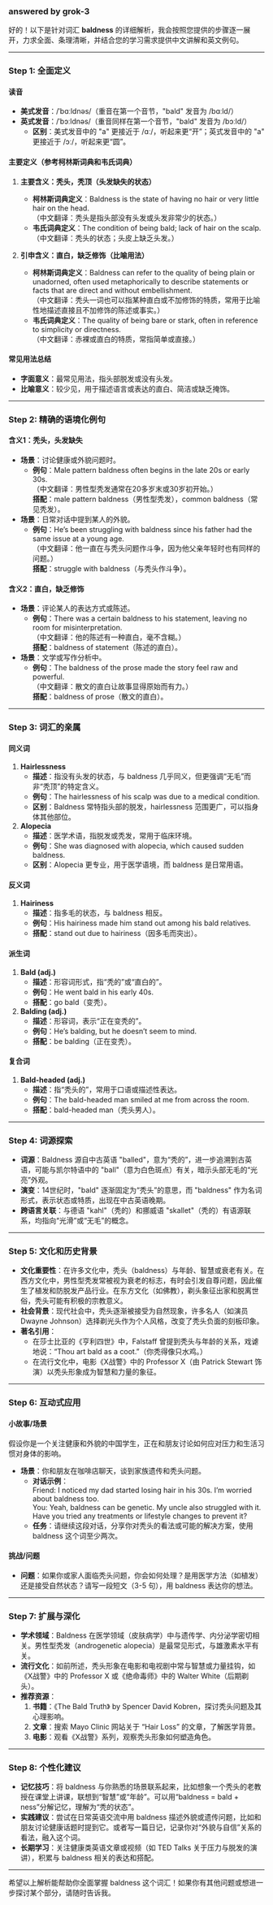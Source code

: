 ### answered by grok-3
好的！以下是针对词汇 **baldness** 的详细解析，我会按照您提供的步骤逐一展开，力求全面、条理清晰，并结合您的学习需求提供中文讲解和英文例句。

---

### Step 1: 全面定义

#### 读音
- **美式发音**：/ˈbɑːldnəs/（重音在第一个音节，"bald" 发音为 /bɑːld/）
- **英式发音**：/ˈbɔːldnəs/（重音同样在第一个音节，"bald" 发音为 /bɔːld/）
  - **区别**：美式发音中的 "a" 更接近于 /ɑː/，听起来更“开”；英式发音中的 "a" 更接近于 /ɔː/，听起来更“圆”。

#### 主要定义（参考柯林斯词典和韦氏词典）
1. **主要含义：秃头，秃顶（头发缺失的状态）**
   - **柯林斯词典定义**：Baldness is the state of having no hair or very little hair on the head.  
     （中文翻译：秃头是指头部没有头发或头发非常少的状态。）
   - **韦氏词典定义**：The condition of being bald; lack of hair on the scalp.  
     （中文翻译：秃头的状态；头皮上缺乏头发。）

2. **引申含义：直白，缺乏修饰（比喻用法）**
   - **柯林斯词典定义**：Baldness can refer to the quality of being plain or unadorned, often used metaphorically to describe statements or facts that are direct and without embellishment.  
     （中文翻译：秃头一词也可以指某种直白或不加修饰的特质，常用于比喻性地描述直接且不加修饰的陈述或事实。）
   - **韦氏词典定义**：The quality of being bare or stark, often in reference to simplicity or directness.  
     （中文翻译：赤裸或直白的特质，常指简单或直接。）

#### 常见用法总结
- **字面意义**：最常见用法，指头部脱发或没有头发。
- **比喻意义**：较少见，用于描述语言或表达的直白、简洁或缺乏掩饰。

---

### Step 2: 精确的语境化例句

#### 含义1：秃头，头发缺失
- **场景**：讨论健康或外貌问题时。
  - **例句**：Male pattern baldness often begins in the late 20s or early 30s.  
    （中文翻译：男性型秃发通常在20多岁末或30岁初开始。）  
    **搭配**：male pattern baldness（男性型秃发），common baldness（常见秃发）。
- **场景**：日常对话中提到某人的外貌。
  - **例句**：He’s been struggling with baldness since his father had the same issue at a young age.  
    （中文翻译：他一直在与秃头问题作斗争，因为他父亲年轻时也有同样的问题。）  
    **搭配**：struggle with baldness（与秃头作斗争）。

#### 含义2：直白，缺乏修饰
- **场景**：评论某人的表达方式或陈述。
  - **例句**：There was a certain baldness to his statement, leaving no room for misinterpretation.  
    （中文翻译：他的陈述有一种直白，毫不含糊。）  
    **搭配**：baldness of statement（陈述的直白）。
- **场景**：文学或写作分析中。
  - **例句**：The baldness of the prose made the story feel raw and powerful.  
    （中文翻译：散文的直白让故事显得原始而有力。）  
    **搭配**：baldness of prose（散文的直白）。

---

### Step 3: 词汇的亲属

#### 同义词
1. **Hairlessness**  
   - **描述**：指没有头发的状态，与 baldness 几乎同义，但更强调“无毛”而非“秃顶”的特定含义。  
   - **例句**：The hairlessness of his scalp was due to a medical condition.  
   - **区别**：Baldness 常特指头部的脱发，hairlessness 范围更广，可以指身体其他部位。
2. **Alopecia**  
   - **描述**：医学术语，指脱发或秃发，常用于临床环境。  
   - **例句**：She was diagnosed with alopecia, which caused sudden baldness.  
   - **区别**：Alopecia 更专业，用于医学语境，而 baldness 是日常用语。

#### 反义词
1. **Hairiness**  
   - **描述**：指多毛的状态，与 baldness 相反。  
   - **例句**：His hairiness made him stand out among his bald relatives.  
   - **搭配**：stand out due to hairiness（因多毛而突出）。

#### 派生词
1. **Bald (adj.)**  
   - **描述**：形容词形式，指“秃的”或“直白的”。  
   - **例句**：He went bald in his early 40s.  
   - **搭配**：go bald（变秃）。
2. **Balding (adj.)**  
   - **描述**：形容词，表示“正在变秃的”。  
   - **例句**：He’s balding, but he doesn’t seem to mind.  
   - **搭配**：be balding（正在变秃）。

#### 复合词
1. **Bald-headed (adj.)**  
   - **描述**：指“秃头的”，常用于口语或描述性表达。  
   - **例句**：The bald-headed man smiled at me from across the room.  
   - **搭配**：bald-headed man（秃头男人）。

---

### Step 4: 词源探索

- **词源**：Baldness 源自中古英语 "balled"，意为“秃的”，进一步追溯到古英语，可能与凯尔特语中的 "ball"（意为白色斑点）有关，暗示头部无毛的“光亮”外观。  
- **演变**：14世纪时，"bald" 逐渐固定为“秃头”的意思，而 "baldness" 作为名词形式，表示状态或特质，出现在中古英语晚期。  
- **跨语言关联**：与德语 "kahl"（秃的）和挪威语 "skallet"（秃的）有语源联系，均指向“光滑”或“无毛”的概念。

---

### Step 5: 文化和历史背景

- **文化重要性**：在许多文化中，秃头（baldness）与年龄、智慧或衰老有关。在西方文化中，男性型秃发常被视为衰老的标志，有时会引发自尊问题，因此催生了植发和防脱发产品行业。在东方文化（如佛教），剃头象征出家和脱离世俗，秃头可能有积极的宗教意义。
- **社会背景**：现代社会中，秃头逐渐被接受为自然现象，许多名人（如演员 Dwayne Johnson）选择剃光头作为个人风格，改变了秃头负面的刻板印象。
- **著名引用**：  
  - 在莎士比亚的《亨利四世》中，Falstaff 曾提到秃头与年龄的关系，戏谑地说：“Thou art bald as a coot.”（你秃得像只水鸡。）  
  - 在流行文化中，电影《X战警》中的 Professor X（由 Patrick Stewart 饰演）以秃头形象成为智慧和力量的象征。

---

### Step 6: 互动式应用

#### 小故事/场景
假设你是一个关注健康和外貌的中国学生，正在和朋友讨论如何应对压力和生活习惯对身体的影响。  
- **场景**：你和朋友在咖啡店聊天，谈到家族遗传和秃头问题。  
  - **对话示例**：  
    Friend: I noticed my dad started losing hair in his 30s. I’m worried about baldness too.  
    You: Yeah, baldness can be genetic. My uncle also struggled with it. Have you tried any treatments or lifestyle changes to prevent it?  
  - **任务**：请继续这段对话，分享你对秃头的看法或可能的解决方案，使用 baldness 这个词至少两次。

#### 挑战/问题
- **问题**：如果你或家人面临秃头问题，你会如何处理？是用医学方法（如植发）还是接受自然状态？请写一段短文（3-5 句），用 baldness 表达你的想法。

---

### Step 7: 扩展与深化

- **学术领域**：Baldness 在医学领域（皮肤病学）中与遗传学、内分泌学密切相关。男性型秃发（androgenetic alopecia）是最常见形式，与雄激素水平有关。
- **流行文化**：如前所述，秃头形象在电影和电视剧中常与智慧或力量挂钩，如《X战警》中的 Professor X 或《绝命毒师》中的 Walter White（后期剃头）。
- **推荐资源**：  
  1. **书籍**：《The Bald Truth》 by Spencer David Kobren，探讨秃头问题及其心理影响。  
  2. **文章**：搜索 Mayo Clinic 网站关于 “Hair Loss” 的文章，了解医学背景。  
  3. **电影**：观看《X战警》系列，观察秃头形象如何塑造角色。

---

### Step 8: 个性化建议

- **记忆技巧**：将 baldness 与你熟悉的场景联系起来，比如想象一个秃头的老教授在课堂上讲课，联想到“智慧”或“年龄”。可以用“baldness = bald + ness”分解记忆，理解为“秃的状态”。
- **实践建议**：尝试在日常英语交流中用 baldness 描述外貌或遗传问题，比如和朋友讨论健康话题时提到它。或者写一篇日记，记录你对“外貌与自信”关系的看法，融入这个词。
- **长期学习**：关注健康类英语文章或视频（如 TED Talks 关于压力与脱发的演讲），积累与 baldness 相关的表达和搭配。

---

希望以上解析能帮助你全面掌握 baldness 这个词汇！如果你有其他问题或想进一步探讨某个部分，请随时告诉我。